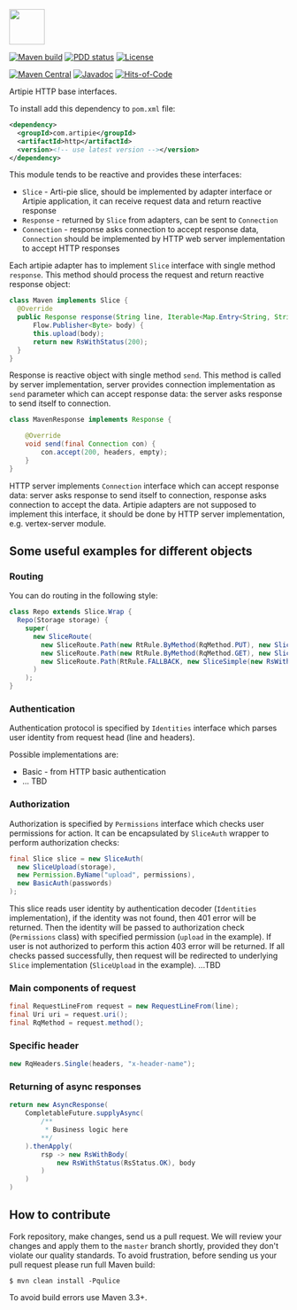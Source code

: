 <img src="https://www.artipie.com/logo.svg" width="64px" height="64px"/>

[![Maven build](https://github.com/artipie/http/workflows/Maven%20Build/badge.svg)](https://github.com/artipie/http/actions?query=workflow%3A%22Maven+Build%22)
[![PDD status](http://www.0pdd.com/svg?name=artipie/http)](http://www.0pdd.com/p?name=artipie/http)
[![License](https://img.shields.io/github/license/artipie/http.svg?style=flat-square)](https://github.com/artipie/http/blob/master/LICENSE)

[![Maven Central](https://img.shields.io/maven-central/v/com.artipie/http.svg)](https://maven-badges.herokuapp.com/maven-central/com.artipie/http)
[![Javadoc](http://www.javadoc.io/badge/com.artipie/http.svg)](http://www.javadoc.io/doc/com.artipie/http)
[![Hits-of-Code](https://hitsofcode.com/github/artipie/http)](https://hitsofcode.com/view/github/artipie/http)

Artipie HTTP base interfaces.

To install add this dependency to `pom.xml` file:
```xml
<dependency>
  <groupId>com.artipie</groupId>
  <artifactId>http</artifactId>
  <version><!-- use latest version --></version>
</dependency>
```

This module tends to be reactive and provides these interfaces:
 - `Slice` - Arti-pie slice, should be implemented by adapter interface
 or Artipie application, it can receive request data and return reactive response
 - `Response` - returned by `Slice` from adapters, can be sent to `Connection`
 - `Connection` - response asks connection to accept response data, `Connection`
 should be implemented by HTTP web server implementation to accept HTTP responses

Each artipie adapter has to implement `Slice` interface with single method `response`.
This method should process the request and return reactive response object:
```java
class Maven implements Slice {
  @Override
  public Response response(String line, Iterable<Map.Entry<String, String>> headers,
      Flow.Publisher<Byte> body) {
      this.upload(body);
      return new RsWithStatus(200);
  }
}
```

Response is reactive object with single method `send`. This method is called by
server implementation, server provides connection implementation as `send` parameter
which can accept response data: the server asks response to send itself to connection.

```java
class MavenResponse implements Response {

    @Override
    void send(final Connection con) {
        con.accept(200, headers, empty);
    }
}
```

HTTP server implements `Connection` interface which can accept response data:
server asks response to send itself to connection, response asks connection
to accept the data. Artipie adapters are not supposed to implement this interface,
it should be done by HTTP server implementation, e.g. vertex-server module.

## Some useful examples for different objects

### Routing

You can do routing in the following style:

```java
class Repo extends Slice.Wrap {
  Repo(Storage storage) {
    super(
      new SliceRoute(
        new SliceRoute.Path(new RtRule.ByMethod(RqMethod.PUT), new SliceUpload(storage)),
        new SliceRoute.Path(new RtRule.ByMethod(RqMethod.GET), new SliceDownload(storage)),
        new SliceRoute.Path(RtRule.FALLBACK, new SliceSimple(new RsWithStatus(RsStatus.METHOD_NOT_ALLOWED)))
      )
    );
}
```

### Authentication

Authentication protocol is specified by `Identities` interface
which parses user identity from request head (line and headers).

Possible implementations are:
 - Basic - from HTTP basic authentication
 - ... TBD

### Authorization

Authorization is specified by `Permissions` interface which checks user permissions
for action. It can be encapsulated by `SliceAuth` wrapper to perform authorization checks:
```java
final Slice slice = new SliceAuth(
  new SliceUpload(storage),
  new Permission.ByName("upload", permissions),
  new BasicAuth(passwords)
);
```
This slice reads user identity by authentication decoder (`Identities` implementation),
if the identity was not found, then 401 error will be returned. Then the identity will be passed
to authorization check (`Permissions` class) with specified permission (`upload` in the example).
If user is not authorized to perform this action 403 error will be returned. If all checks passed
successfully, then request will be redirected to underlying `Slice` implementation (`SliceUpload`
in the example).
...TBD

### Main components of request

```java
final RequestLineFrom request = new RequestLineFrom(line);
final Uri uri = request.uri();
final RqMethod = request.method();
```

### Specific header

```java
new RqHeaders.Single(headers, "x-header-name");
```

### Returning of async responses

```java
return new AsyncResponse(
    CompletableFuture.supplyAsync(
        /**
         * Business logic here
        **/
    ).thenApply(
        rsp -> new RsWithBody(
            new RsWithStatus(RsStatus.OK), body
        )
    )
)
```

## How to contribute

Fork repository, make changes, send us a pull request. We will review
your changes and apply them to the `master` branch shortly, provided
they don't violate our quality standards. To avoid frustration, before
sending us your pull request please run full Maven build:

```
$ mvn clean install -Pqulice
```

To avoid build errors use Maven 3.3+.
